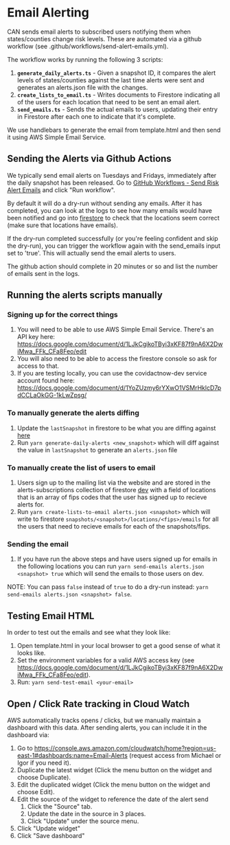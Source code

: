 # Email Alerting

CAN sends email alerts to subscribed users notifying them when states/counties change risk levels. These are automated via a github workflow (see .github/workflows/send-alert-emails.yml).

The workflow works by running the following 3 scripts:

1. **`generate_daily_alerts.ts`** - Given a snapshot ID, it compares the alert
   levels of states/counties against the last time alerts were sent and
   generates an alerts.json file with the changes.
2. **`create_lists_to_email.ts`** - Writes documents to Firestore indicating
   all of the users for each location that need to be sent an email alert.
3. **`send_emails.ts`** - Sends the actual emails to users, updating their
   entry in Firestore after each one to indicate that it's complete.

We use handlebars to generate the email from template.html and then send it
using AWS Simple Email Service.

## Sending the Alerts via Github Actions

We typically send email alerts on Tuesdays and Fridays, immediately after the daily snapshot has been released.
Go to [GitHub Workflows - Send Risk Alert Emails](https://github.com/act-now-coalition/covid-act-now-website/actions?query=workflow%3A%22Send+Alert+Emails.%22) and click "Run workflow".

By default it will do a dry-run without sending any emails.  After it has completed, you can look at the logs to see how many emails would have been notified and go into [firestore](https://console.firebase.google.com/project/covidactnow-prod/firestore/data~2Fsnapshots) to check that the locations seem correct (make sure that locations have emails).

If the dry-run completed successfully (or you're feeling confident and skip the dry-run), you can trigger the workflow again with the send_emails input set to 'true'.  This will actually send the email alerts to users.

The github action should complete in 20 minutes or so and list the number of emails sent in the logs.

## Running the alerts scripts manually

### Signing up for the correct things

1. You will need to be able to use AWS Simple Email Service. There's an API key here: https://docs.google.com/document/d/1LJkCgikoTByi3xKF87f9nA6X2DwiMwa_FFk_CFa8Feo/edit
2. You will also need to be able to access the firestore console so ask for access to that.
3. If you are testing locally, you can use the covidactnow-dev service account found here: https://docs.google.com/document/d/1YoZUzmy6rYXwO1VSMrHklcD7pdCCLaOkGG-1kLwZpsg/

### To manually generate the alerts diffing

1. Update the `lastSnapshot` in firestore to be what you are diffing against [here](https://console.firebase.google.com/project/covidactnow-dev/database/firestore/data~2Finfo~2Falerts)
2. Run `yarn generate-daily-alerts <new_snapshot>` which will diff against the value in `lastSnapshot` to generate an `alerts.json` file

### To manually create the list of users to email

1. Users sign up to the mailing list via the website and are stored in the alerts-subscriptions collection of firestore [dev](https://console.firebase.google.com/project/covidactnow-dev/database/firestore/data~2Falerts-subscriptions) with a field of locations that is an array of fips codes that the user has signed up to recieve alerts for.
2. Run `yarn create-lists-to-email alerts.json <snapshot>` which will write to firestore `snapshots/<snapshot>/locations/<fips>/emails` for all the users that need to recieve emails for each of the snapshots/fips.

### Sending the email

1. If you have run the above steps and have users signed up for emails in the following locations you can run `yarn send-emails alerts.json <snapshot> true` which will send the emails to those users on dev.

NOTE: You can pass `false` instead of `true` to do a dry-run instead: `yarn send-emails alerts.json <snapshot> false`.

## Testing Email HTML

In order to test out the emails and see what they look like:

1. Open template.html in your local browser to get a good sense of what it looks like.
2. Set the environment variables for a valid AWS access key (see https://docs.google.com/document/d/1LJkCgikoTByi3xKF87f9nA6X2DwiMwa_FFk_CFa8Feo/edit).
3. Run: `yarn send-test-email <your-email>`

## Open / Click Rate tracking in Cloud Watch

AWS automatically tracks opens / clicks, but we manually maintain a dashboard with this data. After sending alerts, you can include it in the dashboard via:

1. Go to https://console.aws.amazon.com/cloudwatch/home?region=us-east-1#dashboards:name=Email-Alerts (request access from Michael or Igor if you need it).
2. Duplicate the latest widget (Click the menu button on the widget and choose Duplicate).
3. Edit the duplicated widget (Click the menu button on the widget and choose Edit).
4. Edit the source of the widget to reference the date of the alert send
   1. Click the "Source" tab.
   2. Update the date in the source in 3 places.
   3. Click "Update" under the source menu.
5. Click "Update widget"
6. Click "Save dashboard"
